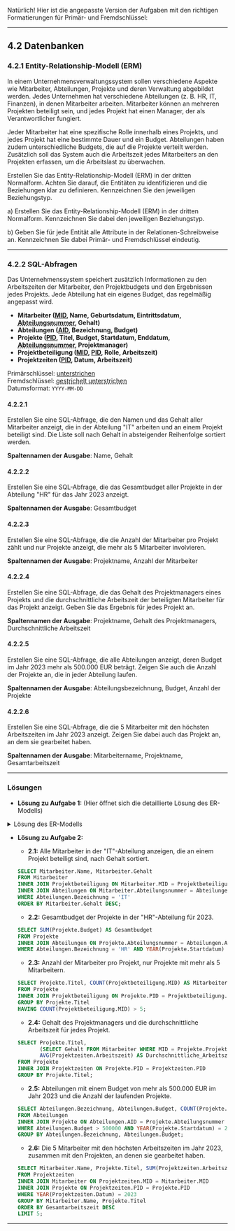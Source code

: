Natürlich! Hier ist die angepasste Version der Aufgaben mit den richtigen Formatierungen für Primär- und Fremdschlüssel:

---

## 4.2 Datenbanken

### 4.2.1 Entity-Relationship-Modell (ERM)
In einem Unternehmensverwaltungssystem sollen verschiedene Aspekte wie Mitarbeiter, Abteilungen, Projekte und deren Verwaltung abgebildet werden. Jedes Unternehmen hat verschiedene Abteilungen (z. B. HR, IT, Finanzen), in denen Mitarbeiter arbeiten. Mitarbeiter können an mehreren Projekten beteiligt sein, und jedes Projekt hat einen Manager, der als Verantwortlicher fungiert.

Jeder Mitarbeiter hat eine spezifische Rolle innerhalb eines Projekts, und jedes Projekt hat eine bestimmte Dauer und ein Budget. Abteilungen haben zudem unterschiedliche Budgets, die auf die Projekte verteilt werden. Zusätzlich soll das System auch die Arbeitszeit jedes Mitarbeiters an den Projekten erfassen, um die Arbeitslast zu überwachen.

Erstellen Sie das Entity-Relationship-Modell (ERM) in der dritten Normalform. Achten Sie darauf, die Entitäten zu identifizieren und die Beziehungen klar zu definieren. Kennzeichnen Sie den jeweiligen Beziehungstyp.

a) Erstellen Sie das Entity-Relationship-Modell (ERM) in der dritten Normalform. Kennzeichnen Sie dabei den jeweiligen Beziehungstyp.

b) Geben Sie für jede Entität alle Attribute in der Relationen-Schreibweise an. Kennzeichnen Sie dabei Primär- und Fremdschlüssel eindeutig.

---

### 4.2.2 SQL-Abfragen

Das Unternehmenssystem speichert zusätzlich Informationen zu den Arbeitszeiten der Mitarbeiter, den Projektbudgets und den Ergebnissen jedes Projekts. Jede Abteilung hat ein eigenes Budget, das regelmäßig angepasst wird.

- **Mitarbeiter (<ins>MID</ins>, Name, Geburtsdatum, Eintrittsdatum, <ins style="text-decoration: underline dashed;">Abteilungsnummer</ins>, Gehalt)**
- **Abteilungen (<ins>AID</ins>, Bezeichnung, Budget)**
- **Projekte (<ins>PID</ins>, Titel, Budget, Startdatum, Enddatum, <ins style="text-decoration: underline dashed;">Abteilungsnummer</ins>, Projektmanager)**
- **Projektbeteiligung (<ins>MID</ins>, <ins>PID</ins>, Rolle, Arbeitszeit)**
- **Projektzeiten (<ins>PID</ins>, Datum, Arbeitszeit)**

Primärschlüssel: <ins>unterstrichen</ins>  
Fremdschlüssel: <ins style="text-decoration: underline dashed;">gestrichelt unterstrichen</ins>  
Datumsformat: `YYYY-MM-DD`

#### 4.2.2.1
Erstellen Sie eine SQL-Abfrage, die den Namen und das Gehalt aller Mitarbeiter anzeigt, die in der Abteilung "IT" arbeiten und an einem Projekt beteiligt sind. Die Liste soll nach Gehalt in absteigender Reihenfolge sortiert werden.

**Spaltennamen der Ausgabe**: Name, Gehalt

#### 4.2.2.2
Erstellen Sie eine SQL-Abfrage, die das Gesamtbudget aller Projekte in der Abteilung "HR" für das Jahr 2023 anzeigt.

**Spaltennamen der Ausgabe**: Gesamtbudget

#### 4.2.2.3
Erstellen Sie eine SQL-Abfrage, die die Anzahl der Mitarbeiter pro Projekt zählt und nur Projekte anzeigt, die mehr als 5 Mitarbeiter involvieren.

**Spaltennamen der Ausgabe**: Projektname, Anzahl der Mitarbeiter

#### 4.2.2.4
Erstellen Sie eine SQL-Abfrage, die das Gehalt des Projektmanagers eines Projekts und die durchschnittliche Arbeitszeit der beteiligten Mitarbeiter für das Projekt anzeigt. Geben Sie das Ergebnis für jedes Projekt an.

**Spaltennamen der Ausgabe**: Projektname, Gehalt des Projektmanagers, Durchschnittliche Arbeitszeit

#### 4.2.2.5
Erstellen Sie eine SQL-Abfrage, die alle Abteilungen anzeigt, deren Budget im Jahr 2023 mehr als 500.000 EUR beträgt. Zeigen Sie auch die Anzahl der Projekte an, die in jeder Abteilung laufen.

**Spaltennamen der Ausgabe**: Abteilungsbezeichnung, Budget, Anzahl der Projekte

#### 4.2.2.6
Erstellen Sie eine SQL-Abfrage, die die 5 Mitarbeiter mit den höchsten Arbeitszeiten im Jahr 2023 anzeigt. Zeigen Sie dabei auch das Projekt an, an dem sie gearbeitet haben.

**Spaltennamen der Ausgabe**: Mitarbeitername, Projektname, Gesamtarbeitszeit

---

### Lösungen

- **Lösung zu Aufgabe 1:** (Hier öffnet sich die detaillierte Lösung des ER-Modells)

<details>
<summary>Lösung des ER-Modells</summary>

- Entitäten: `Mitarbeiter`, `Abteilungen`, `Projekte`, `Projektbeteiligung`, `Projektzeiten`
- Beziehungen:
  - Eine Abteilung kann viele Mitarbeiter beschäftigen.
  - Ein Projekt gehört zu einer Abteilung und hat einen Projektmanager.
  - Ein Mitarbeiter kann an mehreren Projekten beteiligt sein und hat eine spezifische Rolle in jedem Projekt.
  -Ein Projekt kann mehrere Mitarbeiter haben, die Arbeitszeiten für das Projekt erfassen.

</details>

- **Lösung zu Aufgabe 2:**
    - **2.1:** Alle Mitarbeiter in der "IT"-Abteilung anzeigen, die an einem Projekt beteiligt sind, nach Gehalt sortiert.

  ```sql
  SELECT Mitarbeiter.Name, Mitarbeiter.Gehalt
  FROM Mitarbeiter
  INNER JOIN Projektbeteiligung ON Mitarbeiter.MID = Projektbeteiligung.MID
  INNER JOIN Abteilungen ON Mitarbeiter.Abteilungsnummer = Abteilungen.AID
  WHERE Abteilungen.Bezeichnung = 'IT'
  ORDER BY Mitarbeiter.Gehalt DESC;
  ```

    - **2.2:** Gesamtbudget der Projekte in der "HR"-Abteilung für 2023.

  ```sql
  SELECT SUM(Projekte.Budget) AS Gesamtbudget
  FROM Projekte
  INNER JOIN Abteilungen ON Projekte.Abteilungsnummer = Abteilungen.AID
  WHERE Abteilungen.Bezeichnung = 'HR' AND YEAR(Projekte.Startdatum) = 2023;
  ```

    - **2.3:** Anzahl der Mitarbeiter pro Projekt, nur Projekte mit mehr als 5 Mitarbeitern.

  ```sql
  SELECT Projekte.Titel, COUNT(Projektbeteiligung.MID) AS Mitarbeiteranzahl
  FROM Projekte
  INNER JOIN Projektbeteiligung ON Projekte.PID = Projektbeteiligung.PID
  GROUP BY Projekte.Titel
  HAVING COUNT(Projektbeteiligung.MID) > 5;
  ```

    - **2.4:** Gehalt des Projektmanagers und die durchschnittliche Arbeitszeit für jedes Projekt.

  ```sql
  SELECT Projekte.Titel, 
         (SELECT Gehalt FROM Mitarbeiter WHERE MID = Projekte.Projektmanager) AS Gehalt_des_Managers,
         AVG(Projektzeiten.Arbeitszeit) AS Durchschnittliche_Arbeitszeit
  FROM Projekte
  INNER JOIN Projektzeiten ON Projekte.PID = Projektzeiten.PID
  GROUP BY Projekte.Titel;
  ```

    - **2.5:** Abteilungen mit einem Budget von mehr als 500.000 EUR im Jahr 2023 und die Anzahl der laufenden Projekte.

  ```sql
  SELECT Abteilungen.Bezeichnung, Abteilungen.Budget, COUNT(Projekte.PID) AS Anzahl_der_Projekte
  FROM Abteilungen
  INNER JOIN Projekte ON Abteilungen.AID = Projekte.Abteilungsnummer
  WHERE Abteilungen.Budget > 500000 AND YEAR(Projekte.Startdatum) = 2023
  GROUP BY Abteilungen.Bezeichnung, Abteilungen.Budget;
  ```

    - **2.6:** Die 5 Mitarbeiter mit den höchsten Arbeitszeiten im Jahr 2023, zusammen mit den Projekten, an denen sie gearbeitet haben.

  ```sql
  SELECT Mitarbeiter.Name, Projekte.Titel, SUM(Projektzeiten.Arbeitszeit) AS Gesamtarbeitszeit
  FROM Projektzeiten
  INNER JOIN Mitarbeiter ON Projektzeiten.MID = Mitarbeiter.MID
  INNER JOIN Projekte ON Projektzeiten.PID = Projekte.PID
  WHERE YEAR(Projektzeiten.Datum) = 2023
  GROUP BY Mitarbeiter.Name, Projekte.Titel
  ORDER BY Gesamtarbeitszeit DESC
  LIMIT 5;
  ```

---